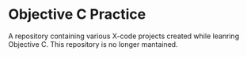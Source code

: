 # Objective C Practice

A repository containing various X-code projects created while leanring Objective C. This repository is no longer mantained. 
